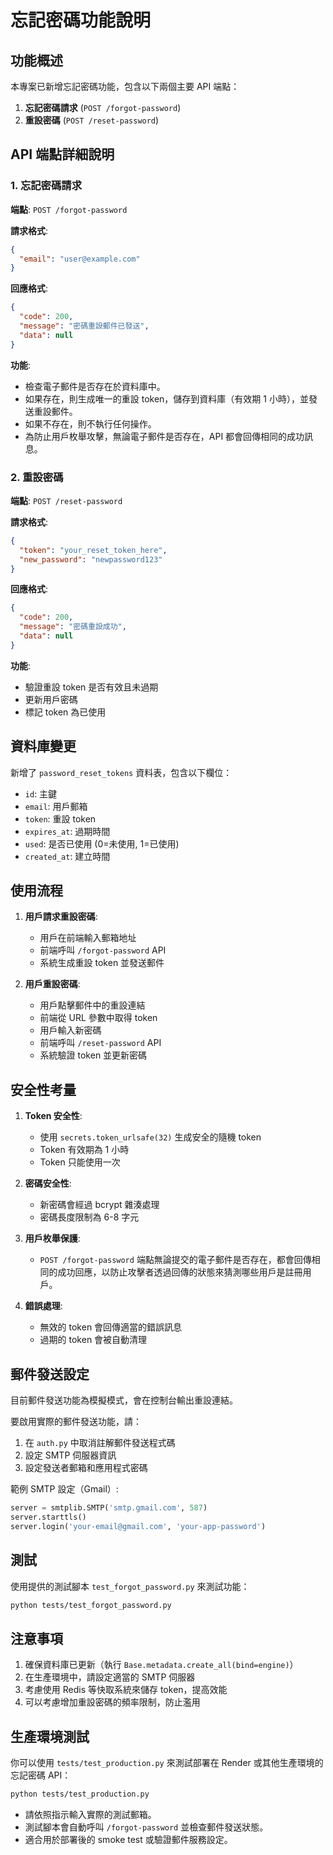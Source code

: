 # 忘記密碼功能說明

## 功能概述

本專案已新增忘記密碼功能，包含以下兩個主要 API 端點：

1. **忘記密碼請求** (`POST /forgot-password`)
2. **重設密碼** (`POST /reset-password`)

## API 端點詳細說明

### 1. 忘記密碼請求

**端點**: `POST /forgot-password`

**請求格式**:
```json
{
  "email": "user@example.com"
}
```

**回應格式**:
```json
{
  "code": 200,
  "message": "密碼重設郵件已發送",
  "data": null
}
```

**功能**:
- 檢查電子郵件是否存在於資料庫中。
- 如果存在，則生成唯一的重設 token，儲存到資料庫（有效期 1 小時），並發送重設郵件。
- 如果不存在，則不執行任何操作。
- 為防止用戶枚舉攻擊，無論電子郵件是否存在，API 都會回傳相同的成功訊息。

### 2. 重設密碼

**端點**: `POST /reset-password`

**請求格式**:
```json
{
  "token": "your_reset_token_here",
  "new_password": "newpassword123"
}
```

**回應格式**:
```json
{
  "code": 200,
  "message": "密碼重設成功",
  "data": null
}
```

**功能**:
- 驗證重設 token 是否有效且未過期
- 更新用戶密碼
- 標記 token 為已使用

## 資料庫變更

新增了 `password_reset_tokens` 資料表，包含以下欄位：

- `id`: 主鍵
- `email`: 用戶郵箱
- `token`: 重設 token
- `expires_at`: 過期時間
- `used`: 是否已使用 (0=未使用, 1=已使用)
- `created_at`: 建立時間

## 使用流程

1. **用戶請求重設密碼**:
   - 用戶在前端輸入郵箱地址
   - 前端呼叫 `/forgot-password` API
   - 系統生成重設 token 並發送郵件

2. **用戶重設密碼**:
   - 用戶點擊郵件中的重設連結
   - 前端從 URL 參數中取得 token
   - 用戶輸入新密碼
   - 前端呼叫 `/reset-password` API
   - 系統驗證 token 並更新密碼

## 安全性考量

1. **Token 安全性**:
   - 使用 `secrets.token_urlsafe(32)` 生成安全的隨機 token
   - Token 有效期為 1 小時
   - Token 只能使用一次

2. **密碼安全性**:
   - 新密碼會經過 bcrypt 雜湊處理
   - 密碼長度限制為 6-8 字元

3. **用戶枚舉保護**:
   - `POST /forgot-password` 端點無論提交的電子郵件是否存在，都會回傳相同的成功回應，以防止攻擊者透過回傳的狀態來猜測哪些用戶是註冊用戶。

4. **錯誤處理**:
   - 無效的 token 會回傳適當的錯誤訊息
   - 過期的 token 會被自動清理

## 郵件發送設定

目前郵件發送功能為模擬模式，會在控制台輸出重設連結。

要啟用實際的郵件發送功能，請：

1. 在 `auth.py` 中取消註解郵件發送程式碼
2. 設定 SMTP 伺服器資訊
3. 設定發送者郵箱和應用程式密碼

範例 SMTP 設定（Gmail）:
```python
server = smtplib.SMTP('smtp.gmail.com', 587)
server.starttls()
server.login('your-email@gmail.com', 'your-app-password')
```

## 測試

使用提供的測試腳本 `test_forgot_password.py` 來測試功能：

```bash
python tests/test_forgot_password.py
```

## 注意事項

1. 確保資料庫已更新（執行 `Base.metadata.create_all(bind=engine)`）
2. 在生產環境中，請設定適當的 SMTP 伺服器
3. 考慮使用 Redis 等快取系統來儲存 token，提高效能
4. 可以考慮增加重設密碼的頻率限制，防止濫用


## 生產環境測試

你可以使用 `tests/test_production.py` 來測試部署在 Render 或其他生產環境的忘記密碼 API：

```bash
python tests/test_production.py
```

- 請依照指示輸入實際的測試郵箱。
- 測試腳本會自動呼叫 `/forgot-password` 並檢查郵件發送狀態。
- 適合用於部署後的 smoke test 或驗證郵件服務設定。
